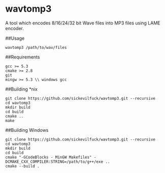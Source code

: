 # wavtomp3

A tool which encodes 8/16/24/32 bit Wave files into MP3 files using LAME encoder.

##Usage
```
wavtomp3 /path/to/wav/files
```

##Requirements
```
gcc >= 5.3
cmake >= 2.8
git
mingw >= 5.3 \\ windows gcc
```
##Building *nix
```
git clone https://github.com/sickevilfuck/wavtomp3.git --recursive
cd wavtomp3
mkdir build
cd build
cmake ..
make
```

##Building Windows
```
git clone https://github.com/sickevilfuck/wavtomp3.git --recursive
cd wavtomp3
mkdir build
cd build
cmake "-GCodeBlocks - MinGW Makefiles" -DCMAKE_CXX_COMPILER:STRING=/path/to/g++/exe ..
cmake --build .
```
